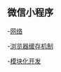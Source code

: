 ## 微信小程序
-[网络](/大前端/微信小程序/网络.md)

-[浏览器缓存机制](/大前端/开发实战/前端开发实战基础——网络攻击与防御.md)

-[模块化开发](/大前端/开发实战/前端开发实战基础——模块.md)